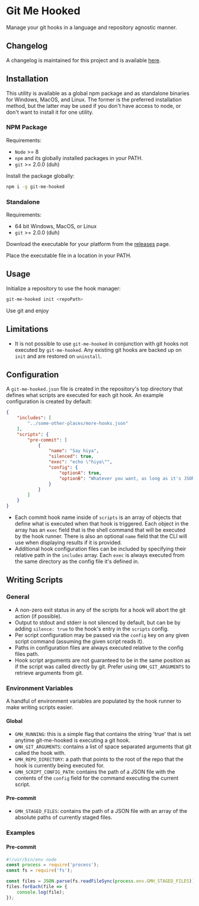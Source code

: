 # Git Me Hooked

Manage your git hooks in a language and repository agnostic manner.


## Changelog

A changelog is maintained for this project and is available [here](https://gitlab.com/michael-johnson/git-me-hooked/blob/develop/CHANGELOG.md).

## Installation

This utility is available as a global npm package and as standalone binaries for Windows, MacOS, and Linux. The former is the preferred installation method, but the latter may be used if you don't have access to node, or don't want to install it for one utility.

### NPM Package

Requirements:

* `Node` >= 8
* `npm` and its globally installed packages in your PATH.
* `git` >= 2.0.0 (duh)

Install the package globally:

```bash
npm i -g git-me-hooked
```

### Standalone

Requirements:

* 64 bit Windows, MacOS, or Linux
* `git` >= 2.0.0 (duh)

Download the executable for your platform from the [releases](https://gitlab.com/michael-johnson/git-me-hooked/-/releases) page.

Place the executable file in a location in your PATH.

## Usage

Initialize a repository to use the hook manager:

```bash
git-me-hooked init <repoPath>
```

Use git and enjoy


## Limitations

* It is not possible to use `git-me-hooked` in conjunction with git hooks not executed by `git-me-hooked`. Any existing git hooks are backed up on `init` and are restored on `uninstall`.


## Configuration

A `git-me-hooked.json` file is created in the repository's top directory that defines what scripts are executed for each git hook. An example configuration is created by default:
```json
{
    "includes": [
        "../some-other-places/more-hooks.json"
    ],
    "scripts": {
        "pre-commit": [
            {
                "name": "Say hiya",
                "silenced": true,
                "exec": "echo \"hiya\"",
                "config": {
                    "optionA": true,
                    "optionB": "Whatever you want, as long as it's JSON"
                }
            }
        ]
    }
}
```

* Each commit hook name inside of `scripts` is an array of objects that define what is executed when that hook is triggered. Each object in the array has an `exec` field that is the shell command that will be executed by the hook runner. There is also an optional `name` field that the CLI will use when displaying results if it is provided.
* Additional hook configuration files can be included by specifying their relative path in the `includes` array. Each `exec` is always executed from the same directory as the config file it's defined in.


## Writing Scripts

### General

* A non-zero exit status in any of the scripts for a hook will abort the git action (if possible).
* Output to stdout and stderr is not silenced by default, but can be by adding `silence: true` to the hook's entry in the `scripts` config.
* Per script configuration may be passed via the `config` key on any given script command (assuming the given script reads it).
* Paths in configuration files are always executed relative to the config files path. 
* Hook script arguments are not guaranteed to be in the same position as if the script was called directly by git. Prefer using `GMH_GIT_ARGUMENTS` to retrieve arguments from git.

### Environment Variables

A handful of environment variables are populated by the hook runner to make writing scripts easier.

#### Global

* `GMH_RUNNING`: this is a simple flag that contains the string 'true' that is set anytime git-me-hooked is executing a git hook.
* `GMH_GIT_ARGUMENTS`: contains a list of space separated arguments that git called the hook with.
* `GMH_REPO_DIRECTORY`: a path that points to the root of the repo that the hook is currently being executed for.
* `GMH_SCRIPT_CONFIG_PATH`: contains the path of a JSON file with the contents of the `config` field for the command executing the current script.

#### Pre-commit

* `GMH_STAGED_FILES`: contains the path of a JSON file with an array of the absolute paths of currently staged files.


### Examples

#### Pre-commit

```javascript
#!/usr/bin/env node
const process = require('process');
const fs = require('fs');

const files = JSON.parse(fs.readFileSync(process.env.GMH_STAGED_FILES));
files.forEach(file => {
    console.log(file);
});
```
